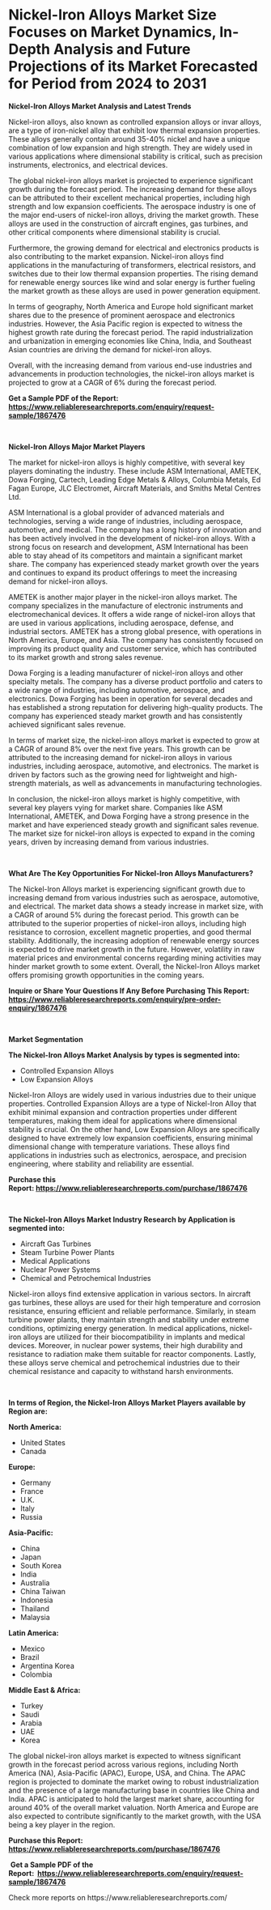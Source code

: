 <p><h1>Nickel-Iron Alloys Market Size Focuses on Market Dynamics, In-Depth Analysis and Future Projections of its Market Forecasted for Period from 2024 to 2031</h1></p><p><strong>Nickel-Iron Alloys Market Analysis and Latest Trends</strong></p>
<p><p>Nickel-iron alloys, also known as controlled expansion alloys or invar alloys, are a type of iron-nickel alloy that exhibit low thermal expansion properties. These alloys generally contain around 35-40% nickel and have a unique combination of low expansion and high strength. They are widely used in various applications where dimensional stability is critical, such as precision instruments, electronics, and electrical devices.</p><p>The global nickel-iron alloys market is projected to experience significant growth during the forecast period. The increasing demand for these alloys can be attributed to their excellent mechanical properties, including high strength and low expansion coefficients. The aerospace industry is one of the major end-users of nickel-iron alloys, driving the market growth. These alloys are used in the construction of aircraft engines, gas turbines, and other critical components where dimensional stability is crucial.</p><p>Furthermore, the growing demand for electrical and electronics products is also contributing to the market expansion. Nickel-iron alloys find applications in the manufacturing of transformers, electrical resistors, and switches due to their low thermal expansion properties. The rising demand for renewable energy sources like wind and solar energy is further fueling the market growth as these alloys are used in power generation equipment.</p><p>In terms of geography, North America and Europe hold significant market shares due to the presence of prominent aerospace and electronics industries. However, the Asia Pacific region is expected to witness the highest growth rate during the forecast period. The rapid industrialization and urbanization in emerging economies like China, India, and Southeast Asian countries are driving the demand for nickel-iron alloys.</p><p>Overall, with the increasing demand from various end-use industries and advancements in production technologies, the nickel-iron alloys market is projected to grow at a CAGR of 6% during the forecast period.</p></p>
<p><strong>Get a Sample PDF of the Report:&nbsp; <a href="https://www.reliableresearchreports.com/enquiry/request-sample/1867476">https://www.reliableresearchreports.com/enquiry/request-sample/1867476</a></strong></p>
<p>&nbsp;</p>
<p><strong>Nickel-Iron Alloys Major Market Players</strong></p>
<p><p>The market for nickel-iron alloys is highly competitive, with several key players dominating the industry. These include ASM International, AMETEK, Dowa Forging, Cartech, Leading Edge Metals & Alloys, Columbia Metals, Ed Fagan Europe, JLC Electromet, Aircraft Materials, and Smiths Metal Centres Ltd. </p><p>ASM International is a global provider of advanced materials and technologies, serving a wide range of industries, including aerospace, automotive, and medical. The company has a long history of innovation and has been actively involved in the development of nickel-iron alloys. With a strong focus on research and development, ASM International has been able to stay ahead of its competitors and maintain a significant market share. The company has experienced steady market growth over the years and continues to expand its product offerings to meet the increasing demand for nickel-iron alloys.</p><p>AMETEK is another major player in the nickel-iron alloys market. The company specializes in the manufacture of electronic instruments and electromechanical devices. It offers a wide range of nickel-iron alloys that are used in various applications, including aerospace, defense, and industrial sectors. AMETEK has a strong global presence, with operations in North America, Europe, and Asia. The company has consistently focused on improving its product quality and customer service, which has contributed to its market growth and strong sales revenue.</p><p>Dowa Forging is a leading manufacturer of nickel-iron alloys and other specialty metals. The company has a diverse product portfolio and caters to a wide range of industries, including automotive, aerospace, and electronics. Dowa Forging has been in operation for several decades and has established a strong reputation for delivering high-quality products. The company has experienced steady market growth and has consistently achieved significant sales revenue.</p><p>In terms of market size, the nickel-iron alloys market is expected to grow at a CAGR of around 8% over the next five years. This growth can be attributed to the increasing demand for nickel-iron alloys in various industries, including aerospace, automotive, and electronics. The market is driven by factors such as the growing need for lightweight and high-strength materials, as well as advancements in manufacturing technologies.</p><p>In conclusion, the nickel-iron alloys market is highly competitive, with several key players vying for market share. Companies like ASM International, AMETEK, and Dowa Forging have a strong presence in the market and have experienced steady growth and significant sales revenue. The market size for nickel-iron alloys is expected to expand in the coming years, driven by increasing demand from various industries.</p></p>
<p>&nbsp;</p>
<p><strong>What Are The Key Opportunities For Nickel-Iron Alloys Manufacturers?</strong></p>
<p><p>The Nickel-Iron Alloys market is experiencing significant growth due to increasing demand from various industries such as aerospace, automotive, and electrical. The market data shows a steady increase in market size, with a CAGR of around 5% during the forecast period. This growth can be attributed to the superior properties of nickel-iron alloys, including high resistance to corrosion, excellent magnetic properties, and good thermal stability. Additionally, the increasing adoption of renewable energy sources is expected to drive market growth in the future. However, volatility in raw material prices and environmental concerns regarding mining activities may hinder market growth to some extent. Overall, the Nickel-Iron Alloys market offers promising growth opportunities in the coming years.</p></p>
<p><strong>Inquire or Share Your Questions If Any Before Purchasing This Report: <a href="https://www.reliableresearchreports.com/enquiry/pre-order-enquiry/1867476">https://www.reliableresearchreports.com/enquiry/pre-order-enquiry/1867476</a></strong></p>
<p>&nbsp;</p>
<p><strong>Market Segmentation</strong></p>
<p><strong>The Nickel-Iron Alloys Market Analysis by types is segmented into:</strong></p>
<p><ul><li>Controlled Expansion Alloys</li><li>Low Expansion Alloys</li></ul></p>
<p><p>Nickel-Iron Alloys are widely used in various industries due to their unique properties. Controlled Expansion Alloys are a type of Nickel-Iron Alloy that exhibit minimal expansion and contraction properties under different temperatures, making them ideal for applications where dimensional stability is crucial. On the other hand, Low Expansion Alloys are specifically designed to have extremely low expansion coefficients, ensuring minimal dimensional change with temperature variations. These alloys find applications in industries such as electronics, aerospace, and precision engineering, where stability and reliability are essential.</p></p>
<p><strong>Purchase this Report:&nbsp;<a href="https://www.reliableresearchreports.com/purchase/1867476">https://www.reliableresearchreports.com/purchase/1867476</a></strong></p>
<p>&nbsp;</p>
<p><strong>The Nickel-Iron Alloys Market Industry Research by Application is segmented into:</strong></p>
<p><ul><li>Aircraft Gas Turbines</li><li>Steam Turbine Power Plants</li><li>Medical Applications</li><li>Nuclear Power Systems</li><li>Chemical and Petrochemical Industries</li></ul></p>
<p><p>Nickel-iron alloys find extensive application in various sectors. In aircraft gas turbines, these alloys are used for their high temperature and corrosion resistance, ensuring efficient and reliable performance. Similarly, in steam turbine power plants, they maintain strength and stability under extreme conditions, optimizing energy generation. In medical applications, nickel-iron alloys are utilized for their biocompatibility in implants and medical devices. Moreover, in nuclear power systems, their high durability and resistance to radiation make them suitable for reactor components. Lastly, these alloys serve chemical and petrochemical industries due to their chemical resistance and capacity to withstand harsh environments.</p></p>
<p>&nbsp;</p>
<p><strong>In terms of Region, the Nickel-Iron Alloys Market Players available by Region are:</strong></p>
<p>
    <p> <strong> North America: </strong>
        <ul>
            <li>United States</li>
            <li>Canada</li>
        </ul>
        </p> 
    <p> <strong> Europe: </strong>
        <ul>
            <li>Germany</li>
            <li>France</li>
            <li>U.K.</li>
            <li>Italy</li>
            <li>Russia</li>
        </ul>
        </p> 
    <p> <strong> Asia-Pacific: </strong>
        <ul>
            <li>China</li>
            <li>Japan</li>
            <li>South Korea</li>
            <li>India</li>
            <li>Australia</li>
            <li>China Taiwan</li>
            <li>Indonesia</li>
            <li>Thailand</li>
            <li>Malaysia</li>
        </ul>
        </p> 
    <p> <strong> Latin America: </strong>
        <ul>
            <li>Mexico</li>
            <li>Brazil</li>
            <li>Argentina Korea</li>
            <li>Colombia</li>
        </ul>
        </p> 
    <p> <strong> Middle East & Africa: </strong>
        <ul>
            <li>Turkey</li>
            <li>Saudi</li>
            <li>Arabia</li>
            <li>UAE</li>
            <li>Korea</li>
        </ul>
    </p>
    </p>
<p><p>The global nickel-iron alloys market is expected to witness significant growth in the forecast period across various regions, including North America (NA), Asia-Pacific (APAC), Europe, USA, and China. The APAC region is projected to dominate the market owing to robust industrialization and the presence of a large manufacturing base in countries like China and India. APAC is anticipated to hold the largest market share, accounting for around 40% of the overall market valuation. North America and Europe are also expected to contribute significantly to the market growth, with the USA being a key player in the region.</p></p>
<p><strong>Purchase this Report: <a href="https://www.reliableresearchreports.com/purchase/1867476">https://www.reliableresearchreports.com/purchase/1867476</a></strong></p>
<p>&nbsp;<strong>Get a Sample PDF of the Report:&nbsp;&nbsp;<a href="https://www.reliableresearchreports.com/enquiry/request-sample/1867476">https://www.reliableresearchreports.com/enquiry/request-sample/1867476</a></strong></p>
<p><strong></strong></p>
<p>Check more reports on https://www.reliableresearchreports.com/</p>